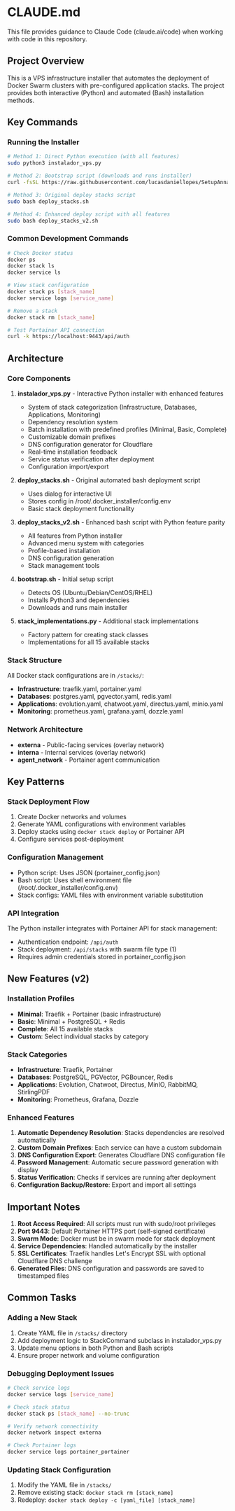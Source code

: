 # CLAUDE.md

This file provides guidance to Claude Code (claude.ai/code) when working with code in this repository.

## Project Overview

This is a VPS infrastructure installer that automates the deployment of Docker Swarm clusters with pre-configured application stacks. The project provides both interactive (Python) and automated (Bash) installation methods.

## Key Commands

### Running the Installer
```bash
# Method 1: Direct Python execution (with all features)
sudo python3 instalador_vps.py

# Method 2: Bootstrap script (downloads and runs installer)
curl -fsSL https://raw.githubusercontent.com/lucasdaniellopes/SetupAnnaVPS/main/bootstrap.sh | sudo bash

# Method 3: Original deploy stacks script
sudo bash deploy_stacks.sh

# Method 4: Enhanced deploy script with all features
sudo bash deploy_stacks_v2.sh
```

### Common Development Commands
```bash
# Check Docker status
docker ps
docker stack ls
docker service ls

# View stack configuration
docker stack ps [stack_name]
docker service logs [service_name]

# Remove a stack
docker stack rm [stack_name]

# Test Portainer API connection
curl -k https://localhost:9443/api/auth
```

## Architecture

### Core Components
1. **instalador_vps.py** - Interactive Python installer with enhanced features
   - System of stack categorization (Infrastructure, Databases, Applications, Monitoring)
   - Dependency resolution system
   - Batch installation with predefined profiles (Minimal, Basic, Complete)
   - Customizable domain prefixes
   - DNS configuration generator for Cloudflare
   - Real-time installation feedback
   - Service status verification after deployment
   - Configuration import/export

2. **deploy_stacks.sh** - Original automated bash deployment script
   - Uses dialog for interactive UI
   - Stores config in /root/.docker_installer/config.env
   - Basic stack deployment functionality

3. **deploy_stacks_v2.sh** - Enhanced bash script with Python feature parity
   - All features from Python installer
   - Advanced menu system with categories
   - Profile-based installation
   - DNS configuration generation
   - Stack management tools

4. **bootstrap.sh** - Initial setup script
   - Detects OS (Ubuntu/Debian/CentOS/RHEL)
   - Installs Python3 and dependencies
   - Downloads and runs main installer

5. **stack_implementations.py** - Additional stack implementations
   - Factory pattern for creating stack classes
   - Implementations for all 15 available stacks

### Stack Structure
All Docker stack configurations are in `/stacks/`:
- **Infrastructure**: traefik.yaml, portainer.yaml
- **Databases**: postgres.yaml, pgvector.yaml, redis.yaml
- **Applications**: evolution.yaml, chatwoot.yaml, directus.yaml, minio.yaml
- **Monitoring**: prometheus.yaml, grafana.yaml, dozzle.yaml

### Network Architecture
- **externa** - Public-facing services (overlay network)
- **interna** - Internal services (overlay network)
- **agent_network** - Portainer agent communication

## Key Patterns

### Stack Deployment Flow
1. Create Docker networks and volumes
2. Generate YAML configurations with environment variables
3. Deploy stacks using `docker stack deploy` or Portainer API
4. Configure services post-deployment

### Configuration Management
- Python script: Uses JSON (portainer_config.json)
- Bash script: Uses shell environment file (/root/.docker_installer/config.env)
- Stack configs: YAML files with environment variable substitution

### API Integration
The Python installer integrates with Portainer API for stack management:
- Authentication endpoint: `/api/auth`
- Stack deployment: `/api/stacks` with swarm file type (1)
- Requires admin credentials stored in portainer_config.json

## New Features (v2)

### Installation Profiles
- **Minimal**: Traefik + Portainer (basic infrastructure)
- **Basic**: Minimal + PostgreSQL + Redis
- **Complete**: All 15 available stacks
- **Custom**: Select individual stacks by category

### Stack Categories
- **Infrastructure**: Traefik, Portainer
- **Databases**: PostgreSQL, PGVector, PGBouncer, Redis
- **Applications**: Evolution, Chatwoot, Directus, MinIO, RabbitMQ, StirlingPDF
- **Monitoring**: Prometheus, Grafana, Dozzle

### Enhanced Features
1. **Automatic Dependency Resolution**: Stacks dependencies are resolved automatically
2. **Custom Domain Prefixes**: Each service can have a custom subdomain
3. **DNS Configuration Export**: Generates Cloudflare DNS configuration file
4. **Password Management**: Automatic secure password generation with display
5. **Status Verification**: Checks if services are running after deployment
6. **Configuration Backup/Restore**: Export and import all settings

## Important Notes

1. **Root Access Required**: All scripts must run with sudo/root privileges
2. **Port 9443**: Default Portainer HTTPS port (self-signed certificate)
3. **Swarm Mode**: Docker must be in swarm mode for stack deployment
4. **Service Dependencies**: Handled automatically by the installer
5. **SSL Certificates**: Traefik handles Let's Encrypt SSL with optional Cloudflare DNS challenge
6. **Generated Files**: DNS configuration and passwords are saved to timestamped files

## Common Tasks

### Adding a New Stack
1. Create YAML file in `/stacks/` directory
2. Add deployment logic to StackCommand subclass in instalador_vps.py
3. Update menu options in both Python and Bash scripts
4. Ensure proper network and volume configuration

### Debugging Deployment Issues
```bash
# Check service logs
docker service logs [service_name]

# Check stack status
docker stack ps [stack_name] --no-trunc

# Verify network connectivity
docker network inspect externa

# Check Portainer logs
docker service logs portainer_portainer
```

### Updating Stack Configuration
1. Modify the YAML file in `/stacks/`
2. Remove existing stack: `docker stack rm [stack_name]`
3. Redeploy: `docker stack deploy -c [yaml_file] [stack_name]`